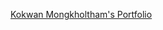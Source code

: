 [Kokwan Mongkholtham's Portfolio](https://fuyunohibi.github.io/Kokwan-Mongkholtham-Portfolio-Website/)
